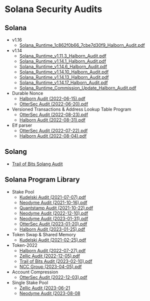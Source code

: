 # Solana Security Audits

## Solana
- v1.16
  - [Solana_Runtime_1c862f0b66_7cbe7d30f9_Halborn_Audit.pdf](solana/Solana_Runtime_1c862f0b66_7cbe7d30f9_Halborn_Audit.pdf)
- v1.14
  - [Solana_Runtime_v1.11.3_Halborn_Audit.pdf](./solana/Solana_Runtime_v1.11.3_Halborn_Audit.pdf)
  - [Solana_Runtime_v1.14.1_Halborn_Audit.pdf](./solana/Solana_Runtime_v1.14.1_Halborn_Audit.pdf)
  - [Solana_Runtime_v1.14.6_Halborn_Audit.pdf](./solana/Solana_Runtime_v1.14.6_Halborn_Audit.pdf)
  - [Solana_Runtime_v1.14.10_Halborn_Audit.pdf](./solana/Solana_Runtime_v1.14.10_Halborn_Audit.pdf)
  - [Solana_Runtime_v1.14.13_Halborn_Audit.pdf](./solana/Solana_Runtime_v1.14.13_Halborn_Audit.pdf)
  - [Solana_Runtime_v1.14.17_Halborn_Audit.pdf](./solana/Solana_Runtime_v1.14.17_Halborn_Audit.pdf)
  - [Solana_Runtime_Commission_Update_Halborn_Audit.pdf](./solana/Solana_Runtime_Commission_Update_Halborn_Audit.pdf)
- Durable Nonce
  - [Halborn Audit (2022-06-15).pdf](./solana/DurableNonce_Halborn_2022-06-15.pdf)
  - [OtterSec Audit (2022-06-20).pdf](./solana/DurableNonce_OtterSec_2022-06-20.pdf)
- Versioned Transactions & Address Lookup Table Program
  - [OtterSec Audit (2022-08-23).pdf](./solana/AddressLookupTable_OtterSec_2022-08-23.pdf)
  - [Halborn Audit (2022-08-31).pdf](./solana/AddressLookupTable_Halborn_2022-08-31.pdf)
- Elf parser
  - [OtterSec Audit (2022-07-22).pdf](./solana/ElfParser_OtterSec_2022-07-22.pdf)
  - [Halborn Audit (2022-08-04).pdf](./solana/ElfParser_Halborn_2022-08-04.pdf)

## Solang
- [Trail of Bits Solang Audit](./solang/Trail_of_Bits_Solang_Final_report.pdf)

## Solana Program Library

- Stake Pool
  - [Kudelski Audit (2021-07-07).pdf](./spl/KudelskiStakePoolAudit-2021-07-07.pdf)
  - [Neodyme Audit (2021-10-16).pdf](./spl/NeodymeStakePoolAudit-2021-10-16.pdf)
  - [Quantstamp Audit (2021-10-22).pdf](./spl/QuantstampStakePoolAudit-2021-10-22.pdf)
  - [Neodyme Audit (2022-12-10).pdf](./spl/NeodymeStakePoolAudit-2022-12-10.pdf)
  - [Neodyme Audit (2023-01-31).pdf](./spl/NeodymeStakePoolAudit-2023-01-31.pdf)
  - [OtterSec Audit (2023-01-20).pdf](./spl/OtterSecStakePoolAudit-2023-01-20.pdf)
  - [Halborn Audit (2023-01-25).pdf](spl/HalbornStakePoolAudit-2023-01-25.pdf)
- Token Swap & Shared Memory
  - [Kudelski Audit (2021-02-25).pdf](./spl/KudelskiTokenSwapSharedMemAudit-2021-02-25.pdf)
- Token-2022
  - [Halborn Audit (2022-07-27).pdf](./spl/HalbornToken2022Audit-2022-07-27.pdf)
  - [Zellic Audit (2022-12-05).pdf](./spl/ZellicToken2022Audit-2022-12-05.pdf)
  - [Trail of Bits Audit (2023-02-10).pdf](./spl/TrailOfBitsToken2022Audit-2023-02-10.pdf)
  - [NCC Group (2023-04-05).pdf](./spl/NCCToken2022Audit-2023-04-05.pdf)
- Account Compression
  - [OtterSec Audit (2022-12-03).pdf](./spl/OtterSecAccountCompressionAudit-2022-12-03.pdf)
- Single Stake Pool
  - [Zellic Audit (2023-06-21](./spl/ZellicSinglePoolAudit-2023-06-21.pdf)
  - [Neodyme Audit (2023-08-08](./spl/NeodymeSinglePoolAudit-2023-08-08.pdf)
